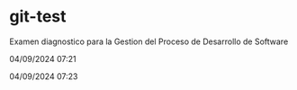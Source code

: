 # git-test
Examen diagnostico para la Gestion del Proceso de Desarrollo de Software


04/09/2024 07:21

04/09/2024 07:23